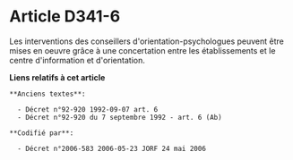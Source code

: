 # Article D341-6

Les interventions des conseillers d'orientation-psychologues peuvent être mises en oeuvre grâce à une concertation entre les
établissements et le centre d'information et d'orientation.

**Liens relatifs à cet article**

	**Anciens textes**:

	  - Décret n°92-920 1992-09-07 art. 6
	  - Décret n°92-920 du 7 septembre 1992 - art. 6 (Ab)

	**Codifié par**:

	  - Décret n°2006-583 2006-05-23 JORF 24 mai 2006
